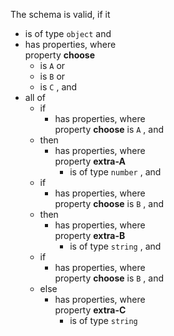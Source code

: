 The schema is valid, if it

  * is of type `object` and 
  * has properties, where<br/>property **choose** 
    * is `A` or 
    * is `B` or 
    * is `C` , and 
  * all of 
    * if 
      * has properties, where<br/>property **choose** is `A` , and 
    * then 
      * has properties, where<br/>property **extra-A** 
        * is of type `number` , and 
    * if 
      * has properties, where<br/>property **choose** is `B` , and 
    * then 
      * has properties, where<br/>property **extra-B** 
        * is of type `string` , and 
    * if 
      * has properties, where<br/>property **choose** is `B` , and 
    * else 
      * has properties, where<br/>property **extra-C** 
        * is of type `string` 
